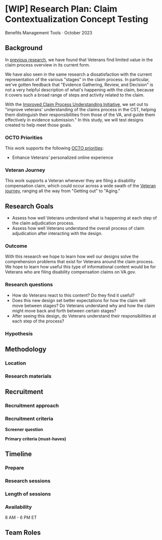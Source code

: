 # [WIP] Research Plan: Claim Contextualization Concept Testing

Benefits Management Tools · October 2023

## Background
In [previous research](https://github.com/department-of-veterans-affairs/va.gov-team/blob/master/products/claim-appeal-status/research/2023-05-Evidence-Submission/research-findings.md#secondary-findings), we have found that Veterans find limited value in the claim process overview in its current form. 

We have also seen in the same research a dissatisfaction with the current representation of the various "stages" in the claim process. In particular, we've gotten feedback that "Evidence Gathering, Review, and Decision" is not a very helpful description of what's happening with the claim, because it covers such a broad range of steps and activity related to the claim. 

With the [Improved Claim Process Understanding Initiative](https://github.com/department-of-veterans-affairs/va.gov-team/blob/master/products/claim-appeal-status/CST%20Product/Improved%20Claims%20Process%20Understanding%20Initiative.md), we set out to "improve veterans' understanding of the claims process in the CST, helping them distinguish their responsibilities from those of the VA, and guide them effectively in evidence submission." In this study, we will test designs created to help meet those goals. 

### OCTO Priorities 

This work supports the following [OCTO priorities](https://github.com/department-of-veterans-affairs/va.gov-team/blob/master/strategy/OCTO-DE%20Priorities%202023.md):
- Enhance Veterans’ personalized online experience

### Veteran Journey
This work supports a Veteran whenever they are filing a disability compensation claim, which could occur across a wide swath of the [Veteran journey](https://github.com/department-of-veterans-affairs/va.gov-team/blob/master/platform/design/va-product-journey-maps/Veteran%20Journey%20Map.pdf), ranging all the way from "Getting out" to "Aging."

## Research Goals

- Assess how well Veterans understand what is happening at each step of the claim adjudication process.
- Assess how well Veterans understand the overall process of claim adjudication after interacting with the design.

### Outcome
With this research we hope to learn how well our designs solve the comprehension problems that exist for Veterans around the claim process. We hope to learn how useful this type of informational content would be for Veterans who are filing disability compensation claims on VA.gov.

### Research questions

- How do Veterans react to this content? Do they find it useful? 
- Does this new design set better expectations for how the claim will move between stages? Do Veterans understand why and how the claim might move back and forth between certain stages?
- After seeing this design, do Veterans understand their responsibilities at each step of the process?

### Hypothesis


## Methodology	


### Location


### Research materials

	
## Recruitment	


### Recruitment approach


### Recruitment criteria


**Screener question**


**Primary criteria (must-haves)**


## Timeline


### Prepare


### Research sessions


### Length of sessions


### Availability
8 AM - 6 PM ET
	
## Team Roles	
